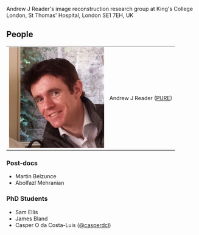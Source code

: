 Andrew J Reader's image reconstruction research group at King's College London,
St Thomas' Hospital, London SE1 7EH, UK

## People

|                                     |                               |
| ----------------------------------- | ----------------------------- |
| ![Andrew Reader](images/andrew.jpg) | Andrew J Reader ([PURE][ajr]) |

### Post-docs

- Martin Belzunce
- Abolfazl Mehranian

### PhD Students

- Sam Ellis
- James Bland
- Casper O da Costa-Luis ([@casperdcl](https://github.com/casperdcl))

[ajr]: https://kclpure.kcl.ac.uk/portal/andrew.reader.html

